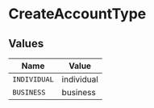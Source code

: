 # CreateAccountType


## Values

| Name         | Value        |
| ------------ | ------------ |
| `INDIVIDUAL` | individual   |
| `BUSINESS`   | business     |